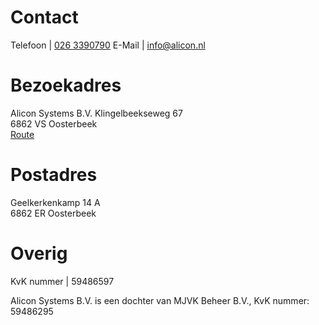 # Contact

Telefoon | [026 3390790](tel:+31263390790)
E-Mail | [info@alicon.nl](mailto:info@alicon.nl)

# Bezoekadres

Alicon Systems B.V.
Klingelbeekseweg 67  
6862 VS Oosterbeek  
[Route](https://www.google.com/maps/search/?api=1&query=alicon)

# Postadres

Geelkerkenkamp 14 A  
6862 ER Oosterbeek

# Overig

KvK nummer | 59486597

Alicon Systems B.V. is een dochter van MJVK Beheer B.V., KvK nummer: 59486295
